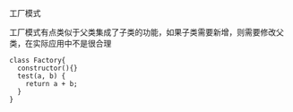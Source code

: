 工厂模式

工厂模式有点类似于父类集成了子类的功能，如果子类需要新增，则需要修改父类，在实际应用中不是很合理

```
class Factory{
  constructor(){}
  test(a, b) {
    return a + b;
  }
}
```
